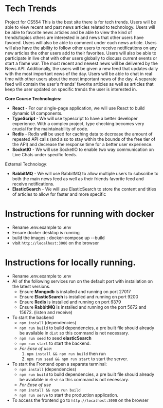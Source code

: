 # Tech Trends

Project for CS554
This is the best site there is for tech trends. Users will be able to view recent and past news articles related to technology. Users will be able to favorite news articles and be able to view the kind of trends/topics others are interested in and news that other users have favored. Users will also be able to comment under each news article. Users will also have the ability to follow other users to receive notifications on any new articles the other users add to their favorites. Users will also be able to participate in live chat with other users globally to discuss current events or start a flame war. The most recent and newest news will be delivered by the News API.
Additionally, the users will be given a new feed that updates daily with the most important news of the day. Users will be able to chat in real time with other users about the most important news of the day. A separate feed will contain the user's friends' favorite articles as well as articles that keep the user updated on specific trends the user is interested in.

**Core Course Technologies:**

- **React** - For our single-page application, we will use React to build dynamic UI components.
- **TypeScript** - We will use typescript to have a better developer experience. With a complex project, type checking becomes very crucial for the maintainability of code.
- **Redis** - Redis will be used for caching data to decrease the amount of repeated API calls (and also to stay within the bounds of the free tier of the API) and decrease the response time for a better user experience.
- **SocketIO** - We will use SocketIO to enable two way communication on Live Chats under specific feeds.

External Technology:

- **RabbitMQ** - We will use RabbitMQ to allow multiple users to subscribe to both the main news feed as well as their friends favorite feed and receive notifications.
- **ElasticSearch** - We will use ElasticSearch to store the content and titles of articles to allow for faster and more specific

# Instructions for running with docker
- Rename .env.example to .env
- Ensure docker desktop is running
- build the images : docker-compose up --build
- visit `http://localhost:3000` on the browser

# Instructions for locally running. 
- Rename .env.example to .env
- All of the following services run on the default port with installation on the latest versions. 
	- Ensure **Mongodb** is installed and running on port 27017
	- Ensure **ElasticSearch** is installed and running on port 9200
	- Ensure **Redis** is installed and running on port 6379
	- Ensure **RabbitMQ** is installed and running on the port 5672 and 15672. (listen and receive)
- To start the backend
	- `npm install` (dependencies)
	- `npm run build` to build dependencies, a pre built file should already be available in `dist` so this command is not necessary. 
	- `npm run seed` to seed **elasticSearch**
	- `npm run start` to start the backend. 
	- *For Ease of use:*
		1. `npm install && npm run build` then run
		2. `npm run seed && npm run start`  to start the server.
- To start the Frontend open a separate terminal:
	-  `npm install` (dependencies)
	- `npm run build` to build dependencies, a pre built file should already be available in `dist` so this command is not necessary.
	- *For Ease of use*
	- `npm install && npm run build`
	- `npm run serve` to start the production application. 
- To access the frontend go to `http://localhost:3000` on the browser
